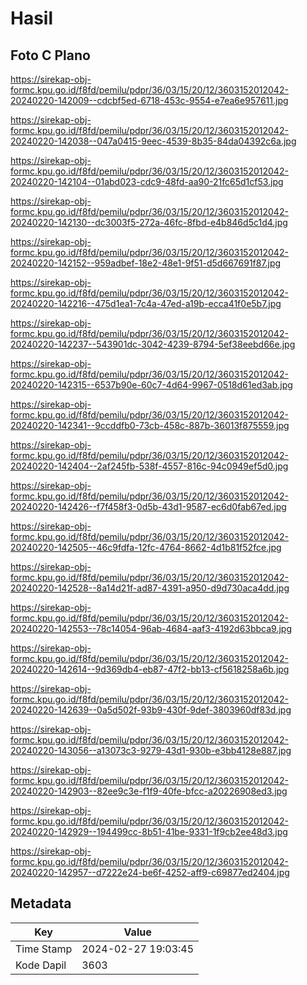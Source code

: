 # Hasil

## Foto C Plano

https://sirekap-obj-formc.kpu.go.id/f8fd/pemilu/pdpr/36/03/15/20/12/3603152012042-20240220-142009--cdcbf5ed-6718-453c-9554-e7ea6e957611.jpg

https://sirekap-obj-formc.kpu.go.id/f8fd/pemilu/pdpr/36/03/15/20/12/3603152012042-20240220-142038--047a0415-9eec-4539-8b35-84da04392c6a.jpg

https://sirekap-obj-formc.kpu.go.id/f8fd/pemilu/pdpr/36/03/15/20/12/3603152012042-20240220-142104--01abd023-cdc9-48fd-aa90-21fc65d1cf53.jpg

https://sirekap-obj-formc.kpu.go.id/f8fd/pemilu/pdpr/36/03/15/20/12/3603152012042-20240220-142130--dc3003f5-272a-46fc-8fbd-e4b846d5c1d4.jpg

https://sirekap-obj-formc.kpu.go.id/f8fd/pemilu/pdpr/36/03/15/20/12/3603152012042-20240220-142152--959adbef-18e2-48e1-9f51-d5d667691f87.jpg

https://sirekap-obj-formc.kpu.go.id/f8fd/pemilu/pdpr/36/03/15/20/12/3603152012042-20240220-142216--475d1ea1-7c4a-47ed-a19b-ecca41f0e5b7.jpg

https://sirekap-obj-formc.kpu.go.id/f8fd/pemilu/pdpr/36/03/15/20/12/3603152012042-20240220-142237--543901dc-3042-4239-8794-5ef38eebd66e.jpg

https://sirekap-obj-formc.kpu.go.id/f8fd/pemilu/pdpr/36/03/15/20/12/3603152012042-20240220-142315--6537b90e-60c7-4d64-9967-0518d61ed3ab.jpg

https://sirekap-obj-formc.kpu.go.id/f8fd/pemilu/pdpr/36/03/15/20/12/3603152012042-20240220-142341--9ccddfb0-73cb-458c-887b-36013f875559.jpg

https://sirekap-obj-formc.kpu.go.id/f8fd/pemilu/pdpr/36/03/15/20/12/3603152012042-20240220-142404--2af245fb-538f-4557-816c-94c0949ef5d0.jpg

https://sirekap-obj-formc.kpu.go.id/f8fd/pemilu/pdpr/36/03/15/20/12/3603152012042-20240220-142426--f7f458f3-0d5b-43d1-9587-ec6d0fab67ed.jpg

https://sirekap-obj-formc.kpu.go.id/f8fd/pemilu/pdpr/36/03/15/20/12/3603152012042-20240220-142505--46c9fdfa-12fc-4764-8662-4d1b81f52fce.jpg

https://sirekap-obj-formc.kpu.go.id/f8fd/pemilu/pdpr/36/03/15/20/12/3603152012042-20240220-142528--8a14d21f-ad87-4391-a950-d9d730aca4dd.jpg

https://sirekap-obj-formc.kpu.go.id/f8fd/pemilu/pdpr/36/03/15/20/12/3603152012042-20240220-142553--78c14054-96ab-4684-aaf3-4192d63bbca9.jpg

https://sirekap-obj-formc.kpu.go.id/f8fd/pemilu/pdpr/36/03/15/20/12/3603152012042-20240220-142614--9d369db4-eb87-47f2-bb13-cf5618258a6b.jpg

https://sirekap-obj-formc.kpu.go.id/f8fd/pemilu/pdpr/36/03/15/20/12/3603152012042-20240220-142639--0a5d502f-93b9-430f-9def-3803960df83d.jpg

https://sirekap-obj-formc.kpu.go.id/f8fd/pemilu/pdpr/36/03/15/20/12/3603152012042-20240220-143056--a13073c3-9279-43d1-930b-e3bb4128e887.jpg

https://sirekap-obj-formc.kpu.go.id/f8fd/pemilu/pdpr/36/03/15/20/12/3603152012042-20240220-142903--82ee9c3e-f1f9-40fe-bfcc-a20226908ed3.jpg

https://sirekap-obj-formc.kpu.go.id/f8fd/pemilu/pdpr/36/03/15/20/12/3603152012042-20240220-142929--194499cc-8b51-41be-9331-1f9cb2ee48d3.jpg

https://sirekap-obj-formc.kpu.go.id/f8fd/pemilu/pdpr/36/03/15/20/12/3603152012042-20240220-142957--d7222e24-be6f-4252-aff9-c69877ed2404.jpg


## Metadata

| Key        | Value               |
| ---------- | ------------------- |
| Time Stamp | 2024-02-27 19:03:45 |
| Kode Dapil | 3603                |



